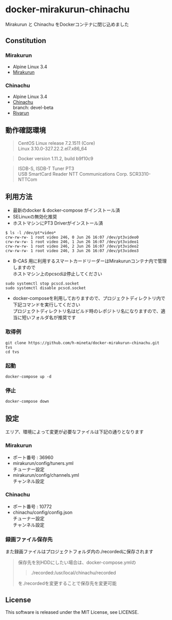 # docker-mirakurun-chinachu
Mirakurun と Chinachu をDockerコンテナに閉じ込めました

## Constitution
### Mirakurun
- Alpine Linux 3.4
- [Mirakurun](https://github.com/kanreisa/Mirakurun)

### Chinachu
- Alpine Linux 3.4
- [Chinachu](https://github.com/kanreisa/Chinachu)  
branch: devel-beta
- [Rivarun](https://github.com/kanreisa/Rivarun)

## 動作確認環境
>CentOS Linux release 7.2.1511 (Core)  
> Linux 3.10.0-327.22.2.el7.x86_64  

> Docker version 1.11.2, build b9f10c9

> ISDB-S, ISDB-T Tuner PT3  
> USB SmartCard Reader NTT Communications Corp. SCR3310-NTTCom

## 利用方法
- 最新のdocker & docker-compose がインストール済
- SELinuxの無効化推奨
- ホストマシンにPT3 Driverがインストール済
```
$ ls -l /dev/pt*video*
crw-rw-rw- 1 root video 246, 0 Jun 26 16:07 /dev/pt3video0
crw-rw-rw- 1 root video 246, 1 Jun 26 16:07 /dev/pt3video1
crw-rw-rw- 1 root video 246, 2 Jun 26 16:07 /dev/pt3video2
crw-rw-rw- 1 root video 246, 3 Jun 26 16:07 /dev/pt3video3
```
- B-CAS 用に利用するスマートカードリーダーはMirakurunコンテナ内で管理しますので  
ホストマシン上のpcscdは停止してください
```
sudo systemctl stop pcscd.socket
sudo systemctl disable pcscd.socket
```

- docker-composeを利用しておりますので、プロジェクトディレクトリ内で下記コマンドを実行してください  
プロジェクトディレクトリ名はビルド時のレポジトリ名になりますので、適当に短いフォルダ名が推奨です
### 取得例
```
git clone https://github.com/h-mineta/docker-mirakurun-chinachu.git tvs
cd tvs
```
### 起動
```
docker-compose up -d
```
### 停止
```
docker-compose down
```

## 設定
エリア、環境によって変更が必要なファイルは下記の通りとなります
### Mirakurun
- ポート番号 : 36960
- mirakurun/config/tuners.yml  
チューナー設定
- mirakurun/config/channels.yml  
チャンネル設定

### Chinachu
- ポート番号 : 10772
- chinachu/config/config.json  
チューナー設定  
チャンネル設定

### 録画ファイル保存先
また録画ファイルはプロジェクトフォルダ内の./recordedに保存されます  
> 保存先を別HDDにしたい場合は、docker-compose.ymlの
>> ./recorded:/usr/local/chinachu/recorded
>
> を./recordedを変更することで保存先を変更可能

## License
This software is released under the MIT License, see LICENSE.
